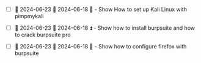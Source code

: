 - [ ] 📅 2024-06-23 🛫 2024-06-18 🔼  - Show How to set up Kali Linux with pimpmykali
- [ ] 📅 2024-06-23 🛫 2024-06-18 ⏫  - Show how to install burpsuite and how to crack burpsuite pro
- [ ] 📅 2024-06-23 🛫 2024-06-18 🔼 - Show how to configure firefox with burpsuite

